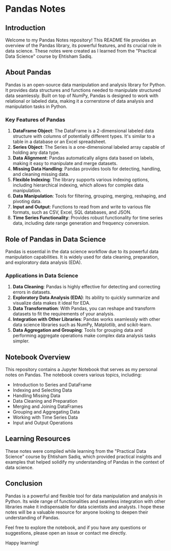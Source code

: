 # Pandas Notes

## Introduction

Welcome to my Pandas Notes repository! This README file provides an overview of the Pandas library, its powerful features, and its crucial role in data science. These notes were created as I learned from the "Practical Data Science" course by Ehtisham Sadiq.

## About Pandas

Pandas is an open-source data manipulation and analysis library for Python. It provides data structures and functions needed to manipulate structured data seamlessly. Built on top of NumPy, Pandas is designed to work with relational or labeled data, making it a cornerstone of data analysis and manipulation tasks in Python.

### Key Features of Pandas

1. **DataFrame Object**: The DataFrame is a 2-dimensional labeled data structure with columns of potentially different types. It's similar to a table in a database or an Excel spreadsheet.
2. **Series Object**: The Series is a one-dimensional labeled array capable of holding any data type.
3. **Data Alignment**: Pandas automatically aligns data based on labels, making it easy to manipulate and merge datasets.
4. **Missing Data Handling**: Pandas provides tools for detecting, handling, and cleaning missing data.
5. **Flexible Indexing**: The library supports various indexing options, including hierarchical indexing, which allows for complex data manipulation.
6. **Data Manipulation**: Tools for filtering, grouping, merging, reshaping, and pivoting data.
7. **Input and Output**: Functions to read from and write to various file formats, such as CSV, Excel, SQL databases, and JSON.
8. **Time Series Functionality**: Provides robust functionality for time series data, including date range generation and frequency conversion.

## Role of Pandas in Data Science

Pandas is essential in the data science workflow due to its powerful data manipulation capabilities. It is widely used for data cleaning, preparation, and exploratory data analysis (EDA).

### Applications in Data Science

1. **Data Cleaning**: Pandas is highly effective for detecting and correcting errors in datasets.
2. **Exploratory Data Analysis (EDA)**: Its ability to quickly summarize and visualize data makes it ideal for EDA.
3. **Data Transformation**: With Pandas, you can reshape and transform datasets to fit the requirements of your analysis.
4. **Integration with Other Libraries**: Pandas works seamlessly with other data science libraries such as NumPy, Matplotlib, and scikit-learn.
5. **Data Aggregation and Grouping**: Tools for grouping data and performing aggregate operations make complex data analysis tasks simpler.

## Notebook Overview

This repository contains a Jupyter Notebook that serves as my personal notes on Pandas. The notebook covers various topics, including:

- Introduction to Series and DataFrame
- Indexing and Selecting Data
- Handling Missing Data
- Data Cleaning and Preparation
- Merging and Joining DataFrames
- Grouping and Aggregating Data
- Working with Time Series Data
- Input and Output Operations

## Learning Resources

These notes were compiled while learning from the "Practical Data Science" course by Ehtisham Sadiq, which provided practical insights and examples that helped solidify my understanding of Pandas in the context of data science.

## Conclusion

Pandas is a powerful and flexible tool for data manipulation and analysis in Python. Its wide range of functionalities and seamless integration with other libraries make it indispensable for data scientists and analysts. I hope these notes will be a valuable resource for anyone looking to deepen their understanding of Pandas.

Feel free to explore the notebook, and if you have any questions or suggestions, please open an issue or contact me directly.

Happy learning!
